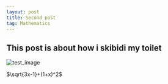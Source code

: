 ```yaml
---
layout: post
title: Second post
tag: Mathematics
---
```


## This post is about how i skibidi my toilet

![test_image]({{site.baseurl}}/images/skibidi.png)

$\sqrt{3x-1}+(1+x)^2$
